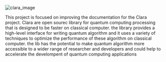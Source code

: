 ![clara_image](https://github.com/slowy07/clara/raw/main/.github/clara.png)

This project is focused on improving the documentation for the Clara project. Clara are open sourec library for quantum computing processing that is designed to be faster on classical computer. the library provides a high-level interface for writing quantum algorithm and it uses a variety of techniques to optimize the performance of these algorithm on classical computer. the lib has the potential to make quantum algorithm more accessible to a wider range of researcher and developers and could help to accelerate the develompent of quantum computing applications
